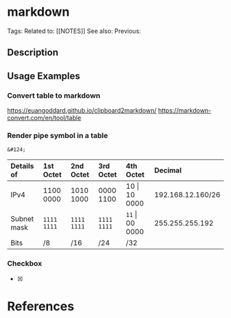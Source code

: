# markdown

Tags: 
Related to: [[NOTES]]
See also: 
Previous: 

## Description

## Usage Examples

### Convert table to markdown

https://euangoddard.github.io/clipboard2markdown/
https://markdown-convert.com/en/tool/table

### Render pipe symbol in a table

	&#124;

|Details of|1st Octet|2nd Octet|3rd Octet|4th Octet|Decimal|
|:----|:----|:----|:----|:----|:----|
|IPv4|1100 0000|1010 1000|0000 1100|10 &#124; 10 0000|192.168.12.160/26|
|Subnet mask|`1111 1111`|`1111 1111`|`1111 1111`|`11` &#124; 00 0000|255.255.255.192|
|Bits|/8|/16|/24|/32| |

### Checkbox

- [x] 

# References
